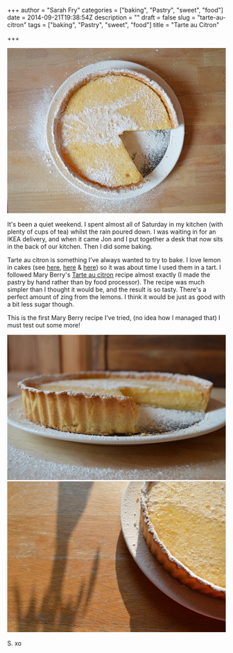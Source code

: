 +++
author = "Sarah Fry"
categories = ["baking", "Pastry", "sweet", "food"]
date = 2014-09-21T19:38:54Z
description = ""
draft = false
slug = "tarte-au-citron"
tags = ["baking", "Pastry", "sweet", "food"]
title = "Tarte au Citron"

+++


![tarte au citron](/images/2014/Sep/DSC_0311.JPG)

It's been a quiet weekend. I spent almost all of Saturday in my kitchen (with plenty of cups of tea) whilst the rain poured down. I was waiting in for an IKEA delivery, and when it came Jon and I put together a desk that now sits in the back of our kitchen. Then I did some baking.

Tarte au citron is something I've always wanted to try to bake. I love lemon in cakes (see [here](http://sweetaspi.co.uk/2013/07/04/iced-lemon-drizzle-cupcakes/), [here](http://sweetaspi.co.uk/2013/03/13/lemon-poppy-seed-cupcakes/) & [here](http://sweetaspi.co.uk/2012/06/29/lemon-drizzle-cake/)) so it was about time I used them in a tart. I followed Mary Berry's [Tarte au citron](http://www.bbc.co.uk/food/recipes/tarte_au_citron_94480) recipe almost exactly (I made the pastry by hand rather than by food processor). The recipe was much simpler than I thought it would be, and the result is so tasty. There's a perfect amount of zing from the lemons. I think it would be just as good with a bit less sugar though.

This is the first Mary Berry recipe I've tried, (no idea how I managed that) I must test out some more!

![tarte au citron2](/images/2014/Sep/DSC_0316.JPG)
![tarte au citron3](/images/2014/Sep/DSC_0329.JPG)

S. xo

